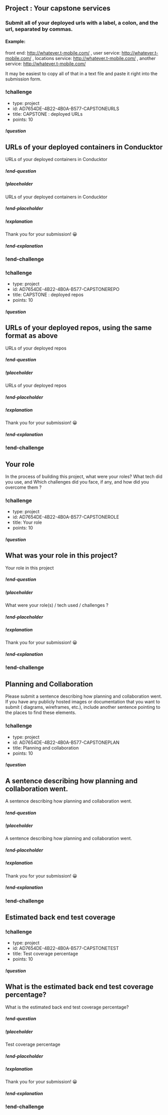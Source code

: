 ## Project : Your capstone services

### Submit all of your deployed urls with a label, a colon, and the url, separated by commas. 

#### Example: 

front end: http://whatever.t-mobile.com/ , user service: http://whatever.t-mobile.com/ , 
locations service: http://whatever.t-mobile.com/ , another service: http://whatever.t-mobile.com/ 


It may be easiest to copy all of that in a text file and paste it right into the submission form. 
 

### !challenge
* type: project
* id: AD7654DE-4B22-4B0A-B577-CAPSTONEURLS
* title: CAPSTONE : deployed URLs
* points: 10

##### !question
## URLs of your deployed containers in Conducktor
URLs of your deployed containers in Conducktor
##### !end-question

##### !placeholder
URLs of your deployed containers in Conducktor
##### !end-placeholder

##### !explanation
Thank you for your submission! 😀
##### !end-explanation
### !end-challenge

### !challenge
* type: project
* id: AD7654DE-4B22-4B0A-B577-CAPSTONEREPO
* title: CAPSTONE : deployed repos
* points: 10

##### !question
## URLs of your deployed repos, using the same format as above
URLs of your deployed repos  
##### !end-question

##### !placeholder
URLs of your deployed repos
##### !end-placeholder

##### !explanation
Thank you for your submission! 😀
##### !end-explanation
### !end-challenge

## Your role

In the process of building this project, what were your roles? What tech did you use, and Which challenges did you face, if any, and how did you overcome them ? 

### !challenge
* type: project
* id: AD7654DE-4B22-4B0A-B577-CAPSTONEROLE
* title: Your role
* points: 10

##### !question
## What was your role in this project?
Your role in this project
##### !end-question

##### !placeholder
What were your role(s) / tech used / challenges ? 
##### !end-placeholder

##### !explanation
Thank you for your submission! 😀
##### !end-explanation
### !end-challenge



<!-- begin question -->

## Planning and Collaboration
Please submit a sentence describing how planning and collaboration went. If you have any publicly hosted images or documentation that you want to submit ( diagrams, wireframes, etc.), include another sentence pointing to the places to find these elements. 

### !challenge
* type: project
* id: AD7654DE-4B22-4B0A-B577-CAPSTONEPLAN
* title: Planning and collaboration
* points: 10

##### !question
## A sentence describing how planning and collaboration went.
A sentence describing how planning and collaboration went.
##### !end-question

##### !placeholder
 A sentence describing how planning and collaboration went.
##### !end-placeholder

##### !explanation
Thank you for your submission! 😀
##### !end-explanation
### !end-challenge
<!-- end question -->


<!-- begin question -->

## Estimated back end test coverage

### !challenge
* type: project
* id: AD7654DE-4B22-4B0A-B577-CAPSTONETEST
* title: Test coverage percentage
* points: 10

##### !question
## What is the estimated back end test coverage percentage?
What is the estimated back end test coverage percentage?
##### !end-question

##### !placeholder
Test coverage percentage
##### !end-placeholder

##### !explanation
Thank you for your submission! 😀
##### !end-explanation
### !end-challenge
<!-- end question -->






